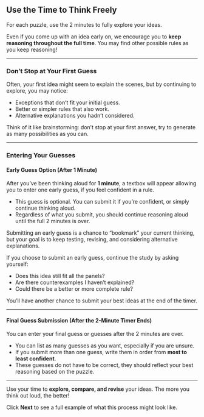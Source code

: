 ## Use the Time to Think Freely

For each puzzle, use the 2 minutes to fully explore your ideas.

Even if you come up with an idea early on, we encourage you to **keep reasoning throughout the full time**. You may find other possible rules as you keep reasoning!

---

### Don’t Stop at Your First Guess

Often, your first idea might seem to explain the scenes, but by continuing to explore, you may notice:

- Exceptions that don’t fit your initial guess.
- Better or simpler rules that also work.
- Alternative explanations you hadn’t considered.

Think of it like brainstorming: don’t stop at your first answer, try to generate as many possibilities as you can.

---

### Entering Your Guesses

#### Early Guess Option (After 1 Minute)

After you’ve been thinking aloud for **1 minute**, a textbox will appear allowing you to enter one early guess, if you feel confident in a rule.

- This guess is optional. You can submit it if you’re confident, or simply continue thinking aloud.
- Regardless of what you submit, you should continue reasoning aloud until the full 2 minutes is over.

Submitting an early guess is a chance to “bookmark” your current thinking, but your goal is to keep testing, revising, and considering alternative explanations.

If you choose to submit an early guess, continue the study by asking yourself:

- Does this idea still fit all the panels?
- Are there counterexamples I haven’t explained?
- Could there be a better or more complete rule?

You’ll have another chance to submit your best ideas at the end of the timer.

---

#### Final Guess Submission (After the 2-Minute Timer Ends)

You can enter your final guess or guesses after the 2 minutes are over.

- You can list as many guesses as you want, especially if you are unsure.
- If you submit more than one guess, write them in order from **most to least confident**.
- These guesses do not have to be correct, they should reflect your best reasoning based on the puzzle.

---

Use your time to **explore, compare, and revise** your ideas. The more you think out loud, the better!

Click **Next** to see a full example of what this process might look like.


